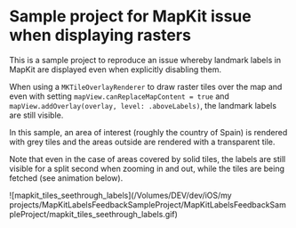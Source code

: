 # Sample project for MapKit issue when displaying rasters

This is a sample project to reproduce an issue whereby landmark labels in MapKit are displayed even when explicitly disabling them.

When using a `MKTileOverlayRenderer` to draw raster tiles over the map and even with setting `mapView.canReplaceMapContent = true` and `mapView.addOverlay(overlay, level: .aboveLabels)`, the landmark labels are still visible.

In this sample, an area of interest (roughly the country of Spain) is rendered with grey tiles and the areas outside are rendered with a transparent tile.

Note that even in the case of areas covered by solid tiles, the labels are still visible for a split second when zooming in and out, while the tiles are being fetched (see animation below).

![mapkit_tiles_seethrough_labels](/Volumes/DEV/dev/iOS/my projects/MapKitLabelsFeedbackSampleProject/MapKitLabelsFeedbackSampleProject/mapkit_tiles_seethrough_labels.gif)